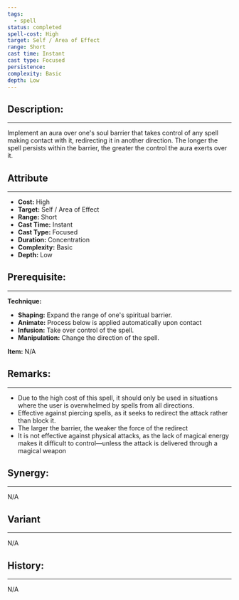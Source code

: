 ```yaml
---
tags:
  - spell
status: completed
spell-cost: High
target: Self / Area of Effect
range: Short
cast time: Instant
cast type: Focused
persistence: 
complexity: Basic
depth: Low
---
```

## Description:  
---  
Implement an aura over one's soul barrier that takes control of any spell making contact with it, redirecting it in another direction. The longer the spell persists within the barrier, the greater the control the aura exerts over it.  
  
## Attribute  
___  
- __Cost:__ High  
- __Target:__ Self / Area of Effect  
- __Range:__ Short  
- __Cast Time:__ Instant  
- __Cast Type:__ Focused  
- __Duration:__ Concentration  
- __Complexity:__ Basic  
- __Depth:__ Low  
  
## Prerequisite:  
___  
__Technique:__  
  
- __Shaping:__ Expand the range of one's spiritual barrier.  
- __Animate:__ Process below is applied automatically upon contact  
- __Infusion:__ Take over control of the spell.  
- __Manipulation:__ Change the direction of the spell.  
  
__Item:__ N/A  
  
## Remarks:  
___  
- Due to the high cost of this spell, it should only be used in situations where the user is overwhelmed by spells from all directions.  
- Effective against piercing spells, as it seeks to redirect the attack rather than block it.  
- The larger the barrier, the weaker the force of the redirect  
- It is not effective against physical attacks, as the lack of magical energy makes it difficult to control—unless the attack is delivered through a magical weapon  
  
## Synergy:  
___  
N/A  
  
## Variant  
___  
N/A  
  
## History:  
___  
N/A